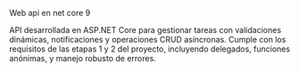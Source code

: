 Web api en net core 9

API desarrollada en ASP.NET Core para gestionar tareas con validaciones dinámicas, notificaciones y operaciones CRUD asíncronas. 
Cumple con los requisitos de las etapas 1 y 2 del proyecto, incluyendo delegados, funciones anónimas, y manejo robusto de errores.

